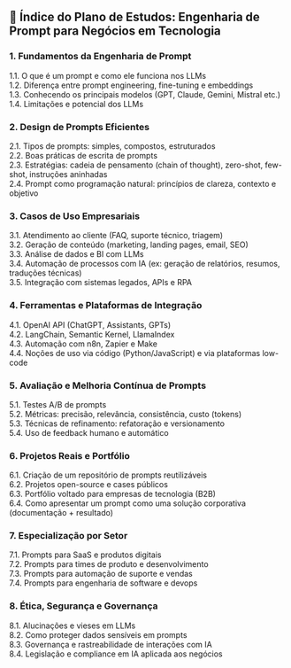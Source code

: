 ## 📘 Índice do Plano de Estudos: Engenharia de Prompt para Negócios em Tecnologia

### 1. Fundamentos da Engenharia de Prompt

1.1. O que é um prompt e como ele funciona nos LLMs  
1.2. Diferença entre prompt engineering, fine-tuning e embeddings  
1.3. Conhecendo os principais modelos (GPT, Claude, Gemini, Mistral etc.)  
1.4. Limitações e potencial dos LLMs

### 2. Design de Prompts Eficientes

2.1. Tipos de prompts: simples, compostos, estruturados  
2.2. Boas práticas de escrita de prompts  
2.3. Estratégias: cadeia de pensamento (chain of thought), zero-shot, few-shot, instruções aninhadas  
2.4. Prompt como programação natural: princípios de clareza, contexto e objetivo

### 3. Casos de Uso Empresariais

3.1. Atendimento ao cliente (FAQ, suporte técnico, triagem)  
3.2. Geração de conteúdo (marketing, landing pages, email, SEO)  
3.3. Análise de dados e BI com LLMs  
3.4. Automação de processos com IA (ex: geração de relatórios, resumos, traduções técnicas)  
3.5. Integração com sistemas legados, APIs e RPA

### 4. Ferramentas e Plataformas de Integração

4.1. OpenAI API (ChatGPT, Assistants, GPTs)  
4.2. LangChain, Semantic Kernel, LlamaIndex  
4.3. Automação com n8n, Zapier e Make  
4.4. Noções de uso via código (Python/JavaScript) e via plataformas low-code

### 5. Avaliação e Melhoria Contínua de Prompts

5.1. Testes A/B de prompts  
5.2. Métricas: precisão, relevância, consistência, custo (tokens)  
5.3. Técnicas de refinamento: refatoração e versionamento  
5.4. Uso de feedback humano e automático

### 6. Projetos Reais e Portfólio

6.1. Criação de um repositório de prompts reutilizáveis  
6.2. Projetos open-source e cases públicos  
6.3. Portfólio voltado para empresas de tecnologia (B2B)  
6.4. Como apresentar um prompt como uma solução corporativa (documentação + resultado)

### 7. Especialização por Setor

7.1. Prompts para SaaS e produtos digitais  
7.2. Prompts para times de produto e desenvolvimento  
7.3. Prompts para automação de suporte e vendas  
7.4. Prompts para engenharia de software e devops

### 8. Ética, Segurança e Governança

8.1. Alucinações e vieses em LLMs  
8.2. Como proteger dados sensíveis em prompts  
8.3. Governança e rastreabilidade de interações com IA  
8.4. Legislação e compliance em IA aplicada aos negócios
